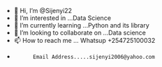 - 👋 Hi, I’m @Sijenyi22
- 👀 I’m interested in ...Data Science
- 🌱 I’m currently learning ...Python and its library
- 💞️ I’m looking to collaborate on ...Data science 
- 📫 How to reach me ... Whatsup +254725100032
-           Email Address.....sijenyi2006@yahoo.com


<!---
Sijenyi22/Sijenyi22 is a ✨ special ✨ repository because its `README.md` (this file) appears on your GitHub profile.
You can click the Preview link to take a look at your changes.
--->
